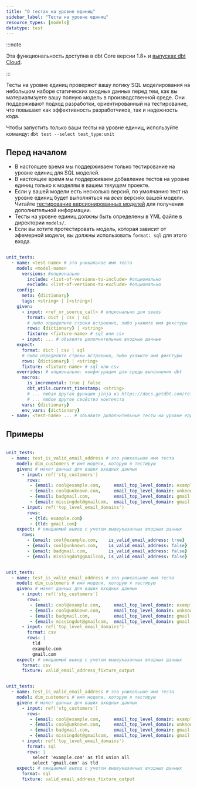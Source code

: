 ```yaml
---
title: "О тестах на уровне единиц"
sidebar_label: "Тесты на уровне единиц"
resource_types: [models]
datatype: test
---
```


:::note 

Эта функциональность доступна в dbt Core версии 1.8+ и [выпусках dbt Cloud](/docs/dbt-versions/cloud-release-tracks).

:::

Тесты на уровне единиц проверяют вашу логику SQL моделирования на небольшом наборе статических входных данных перед тем, как вы материализуете вашу полную модель в производственной среде. Они поддерживают подход разработки, ориентированный на тестирование, что повышает как эффективность разработчиков, так и надежность кода.

Чтобы запустить только ваши тесты на уровне единиц, используйте команду:
`dbt test --select test_type:unit`

## Перед началом

- В настоящее время мы поддерживаем только тестирование на уровне единиц для SQL моделей.
- В настоящее время мы поддерживаем добавление тестов на уровне единиц только к моделям в вашем _текущем_ проекте.
- Если у вашей модели есть несколько версий, по умолчанию тест на уровне единиц будет выполняться на *всех* версиях вашей модели. Читайте [тестирование версионированных моделей](/reference/resource-properties/unit-testing-versions) для получения дополнительной информации.
- Тесты на уровне единиц должны быть определены в YML файле в директории `models/`.
- Если вы хотите протестировать модель, которая зависит от эфемерной модели, вы должны использовать `format: sql` для этого входа.

<file name='dbt_project.yml'>

```yml

unit_tests:
  - name: <test-name> # это уникальное имя теста
    model: <model-name> 
      versions: #опционально
        include: <list-of-versions-to-include> #опционально
        exclude: <list-of-versions-to-exclude> #опционально
    config: 
      meta: {dictionary}
      tags: <string> | [<string>]
    given:
      - input: <ref_or_source_call> # опционально для seeds
        format: dict | csv | sql
        # либо определите строки встроенно, либо укажите имя фикстуры
        rows: {dictionary} | <string>
        fixture: <fixture-name> # sql или csv 
      - input: ... # объявите дополнительные входные данные
    expect:
      format: dict | csv | sql
      # либо определите строки встроенно, либо укажите имя фикстуры
      rows: {dictionary} | <string>
      fixture: <fixture-name> # sql или csv 
    overrides: # опционально: конфигурация для среды выполнения dbt
      macros:
        is_incremental: true | false
        dbt_utils.current_timestamp: <string>
        # ... любая другая функция jinja из https://docs.getdbt.com/reference/dbt-jinja-functions
        # ... любое другое свойство контекста
      vars: {dictionary}
      env_vars: {dictionary}
  - name: <test-name> ... # объявите дополнительные тесты на уровне единиц

  ```

</file>

## Примеры

```yml

unit_tests:
  - name: test_is_valid_email_address # это уникальное имя теста
    model: dim_customers # имя модели, которую я тестирую
    given: # макет данных для ваших входных данных
      - input: ref('stg_customers')
        rows:
         - {email: cool@example.com,     email_top_level_domain: example.com}
         - {email: cool@unknown.com,     email_top_level_domain: unknown.com}
         - {email: badgmail.com,         email_top_level_domain: gmail.com}
         - {email: missingdot@gmailcom,  email_top_level_domain: gmail.com}
      - input: ref('top_level_email_domains')
        rows:
         - {tld: example.com}
         - {tld: gmail.com}
    expect: # ожидаемый вывод с учетом вышеуказанных входных данных
      rows:
        - {email: cool@example.com,    is_valid_email_address: true}
        - {email: cool@unknown.com,    is_valid_email_address: false}
        - {email: badgmail.com,        is_valid_email_address: false}
        - {email: missingdot@gmailcom, is_valid_email_address: false}

```

```yml

unit_tests:
  - name: test_is_valid_email_address # это уникальное имя теста
    model: dim_customers # имя модели, которую я тестирую
    given: # макет данных для ваших входных данных
      - input: ref('stg_customers')
        rows:
         - {email: cool@example.com,     email_top_level_domain: example.com}
         - {email: cool@unknown.com,     email_top_level_domain: unknown.com}
         - {email: badgmail.com,         email_top_level_domain: gmail.com}
         - {email: missingdot@gmailcom,  email_top_level_domain: gmail.com}
      - input: ref('top_level_email_domains')
        format: csv
        rows: |
          tld
          example.com
          gmail.com
    expect: # ожидаемый вывод с учетом вышеуказанных входных данных
      format: csv
      fixture: valid_email_address_fixture_output

```

```yml

unit_tests:
  - name: test_is_valid_email_address # это уникальное имя теста
    model: dim_customers # имя модели, которую я тестирую
    given: # макет данных для ваших входных данных
      - input: ref('stg_customers')
        rows:
         - {email: cool@example.com,     email_top_level_domain: example.com}
         - {email: cool@unknown.com,     email_top_level_domain: unknown.com}
         - {email: badgmail.com,         email_top_level_domain: gmail.com}
         - {email: missingdot@gmailcom,  email_top_level_domain: gmail.com}
      - input: ref('top_level_email_domains')
        format: sql
        rows: |
          select 'example.com' as tld union all
          select 'gmail.com' as tld
    expect: # ожидаемый вывод с учетом вышеуказанных входных данных
      format: sql
      fixture: valid_email_address_fixture_output

```